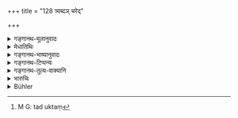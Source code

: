 +++
title = "128 त्र्यब्दञ् चरेद्"

+++

<details><summary>गङ्गानथ-मूलानुवादः</summary>

Or, he may perform, for three years, the penance of the ‘Brāhmaṇa-killer,’ keeping himself under control and wearing matted locks, living far off from the village, having his abode at the root of a tree.—(128)
</details>

<details><summary>मेधातिथिः</summary>

आद्यो ऽर्धः श्लोकस् "तुरीयः" (म्ध् ११.१२६) इतरस्यानुवादः ।

- **जटी**ति चीरखट्वाङ्गधारणादिनिवृत्त्यर्थम् इति <u>केचित्</u> । 

- <u>तद् अयुक्तम्</u>[^१८६] । तत्रैव ते धर्मास् तदीयतुरीयभगतिदेशो नान्येषां सत्य् अपि संभवे, सरस्वतीपरिसर्पणादीनाम् इव प्रयोजनसत्त्वोपपत्तौ ।


[^१८६]:
     M G: tad uktaṃ

- **दूरत** इति ग्रामान् निवृत्तिः । **वृक्षमूले** कुटीं कृत्वेति ॥ ११.१२८ ॥
</details>

<details><summary>गङ्गानथ-भाष्यानुवादः</summary>

The first half of the verse explains what is meant by the ‘one-fourth’
mentioned in the preceding verse.

‘*Wearing matted* *locks*.’— Some people hold that this is meant to
exclude the wearing of rags, carrying of a part of the bedstead and so
forth (which have been prescribed for the Brāhmaṇa-killer).

This, however, is not right. For what the present verse does is to apply
to the case in question the ‘one fourth’ part of only those details that
have been prescribed for the Brāhmaṇa-killer, and not of anything else,
even though some such be possible;—walking against the current, of the
Sarasvatī and such other (optional) details (laid down in 78 *et.
seq*.,) being adopted only when there is some necessity for them.

‘*Far off*’— All that this means is that he should not remain in the
village.

‘*Under the root of a tree*’;—*i.e*.., having built a hut there.—(128)
</details>

<details><summary>गङ्गानथ-टिप्पन्यः</summary>

According to Medhātithi and Rāghavānanda this verse only reiterates what
has been prescribed in verse 126, all the details of which are meant to
be observed in the present connection;—but according to Govindarāja and
Kullūka, the special details, of carrying the skull and so forth, which
are not expressly mentioned here, are not meant here.

This verse is quoted in *Parāśaramādhava* (Prāyaścitta, p. 128);—and in
*Prāyaścittaviveka* (pp. 216 and 534).
</details>

<details><summary>गङ्गानथ-तुल्य-वाक्यानि</summary>

**(verses 11.126-130)  
**

See Comparative notes for [Verse
11.126].
</details>

<details><summary>भारुचिः</summary>

**जटिल**वचनं नियमार्थत्वाद् अन्येषां खट्वाङ्गीत्येवमादीनां निवृत्त्यर्थम् ॥ ११.१२७ ॥
</details>

<details><summary>Bühler</summary>

129	Or he may perform the penance prescribed for the murderer of a Brahmana during three years, controlling himself, wearing his hair in braids, staying far away from the village, and dwelling at the root of a tree.
</details>
